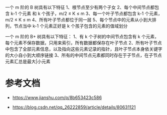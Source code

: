 


一个 m 阶的 B 树具有以下特征
  1、根节点至少有两个子女
  2、每个中间节点都包含 k-1 个元素 和 k 个孩子，m/2 ≤ K ≤ m
  3、每一个叶子节点都包含 k-1 个元素，m/2 ≤ K ≤ m
  4、所有叶子节点都位于同一层
  5、每个节点中的元素从小到大排列，节点当中 k-1 个元素正好是 k 个孩子包含的元素的值域划分



一个 m 阶的 B+ 树具有以下特征：
  1、有 k 个子树的中间节点包含有 k 个元素，每个元素不保存数据，只用来索引，所有数据都保存在叶子节点
  2、所有叶子节点中包含了全部元素信息，以及指向这些元素记录的指针，且叶子节点本身依关键字的大小自小到大顺序链接
  3、所有的中间节点元素都同时存在于子节点，在子节点元素汇总是最大|小元素




# 参考文档
  
  * https://www.jianshu.com/p/8b653423c586
 
  * https://blog.csdn.net/qq_26222859/article/details/80631121


